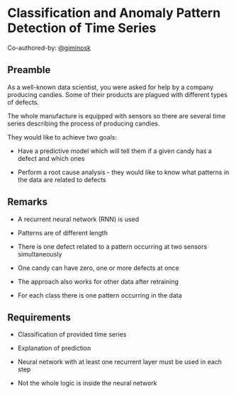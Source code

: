 # Classification and Anomaly Pattern Detection of Time Series

Co-authored-by: [@giminosk](https://github.com/Giminosk)

## Preamble

As a well-known data scientist, you were asked for help by a company producing candies. Some of their products are plagued with different types of defects.

The whole manufacture is equipped with sensors so there are several time series describing the process of producing candies.

They would like to achieve two goals:

- Have a predictive model which will tell them if a given candy has a defect and which ones

- Perform a root cause analysis - they would like to know what patterns in the data are related to defects

## Remarks

- A recurrent neural network (RNN) is used

- Patterns are of different length

- There is one defect related to a pattern occurring at two sensors simultaneously

- One candy can have zero, one or more defects at once

- The approach also works for other data after retraining

- For each class there is one pattern occurring in the data

## Requirements

- Classification of provided time series

- Explanation of prediction

- Neural network with at least one recurrent layer must be used in each step

- Not the whole logic is inside the neural network
